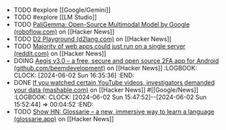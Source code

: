 - TODO #explore [[Google/Gemini]]
- TODO #explore [[LM Studio]]
- TODO [PaliGemma: Open-Source Multimodal Model by Google (roboflow.com)](https://news.ycombinator.com/item?id=40371237) on [[Hacker News]]
- TODO [D2 Playground (d2lang.com)](https://news.ycombinator.com/item?id=39805529) on [[Hacker News]]
- TODO [Majority of web apps could just run on a single server (reddit.com)](https://news.ycombinator.com/item?id=39809342) on [[Hacker News]]
- DOING [Aegis v3.0 – a free, secure and open source 2FA app for Android (github.com/beemdevelopment)](https://news.ycombinator.com/item?id=39808921) on [[Hacker News]]
  :LOGBOOK:
  CLOCK: [2024-06-02 Sun 16:35:36]
  :END:
- DONE [If you watched certain YouTube videos, investigators demanded your data (mashable.com)](https://news.ycombinator.com/item?id=39808994) on [[Hacker News]] #[[Google/News]]
  :LOGBOOK:
  CLOCK: [2024-06-02 Sun 15:47:52]--[2024-06-02 Sun 15:52:44] =>  00:04:52
  :END:
- TODO [Show HN: Glossarie – a new, immersive way to learn a language (glossarie.app)](https://news.ycombinator.com/item?id=39807912) on [[Hacker News]]